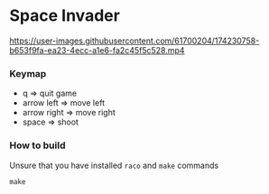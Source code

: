 # Space Invader

https://user-images.githubusercontent.com/61700204/174230758-b653f9fa-ea23-4ecc-a1e6-fa2c45f5c528.mp4


### Keymap

- q => quit game
- arrow left => move left
- arrow right => move right
- space => shoot

### How to build

Unsure that you have installed `raco` and `make` commands

```shell
make
```
